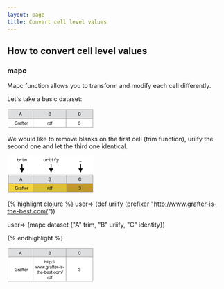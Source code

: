 ```yaml
---
layout: page
title: Convert cell level values
---
```


## How to convert cell level values

### mapc

Mapc function allows you to transform and modify each cell differently.

Let's take a basic dataset:

![Data Screenshot](/assets/210_convert_cell_level_values_0.png)


We would like to remove blanks on the first cell (trim function), uriify the second one and let the third one identical.

![Data Screenshot](/assets/210_convert_cell_level_values_1.png)


{% highlight clojure %}
user=> (def uriify (prefixer "http://www.grafter-is-the-best.com/"))

user=> (mapc dataset {"A" trim, "B" uriify, "C" identity})

{% endhighlight %}

![Data Screenshot](/assets/210_convert_cell_level_values_2.png)
